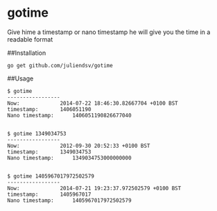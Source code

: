 gotime
======

Give hime a timestamp or nano timestamp he will give you the time in a readable format

##Installation

`
go get github.com/juliendsv/gotime
`

##Usage


	$ gotime
	-----------------
	Now: 			 2014-07-22 18:46:30.82667704 +0100 BST
	timestamp: 		 1406051190
	Nano timestamp: 	 1406051190826677040


	$ gotime 1349034753
	-----------------
	Now: 			 2012-09-30 20:52:33 +0100 BST
	timestamp: 		 1349034753
	Nano timestamp: 	 1349034753000000000


	$ gotime 1405967017972502579
	-----------------
	Now: 			 2014-07-21 19:23:37.972502579 +0100 BST
	timestamp: 		 1405967017
	Nano timestamp: 	 1405967017972502579
